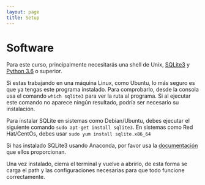 ```yaml
---
layout: page
title: Setup
---
```

# Software
Para este curso, principalmente necesitarás una shell de Unix, [SQLite3](http://www.sqlite.org/) y [Python 3.6](https://www.python.org/downloads/) o superior.

Si estas trabajando en una máquina Linux, como Ubuntu, lo más seguro es que ya tengas este programa instalado.
Para comprobarlo, desde la consola usa el comando `which sqlite3` para ver la ruta al programa. Si al ejecutar este comando no
aparece ningún resultado, podría ser necesario su instalación. 

Para instalar SQLite en sistemas como Debian/Ubuntu, debes ejecutar el siguiente comando `sudo apt-get install sqlite3`.
En sistemas como Red Hat/CentOs, debes usar `sudo yum install sqlite.x86_64`

Si has instalado SQLite3 usando Anaconda, por favor usa la [documentación](https://anaconda.org/anaconda/sqlite) que ellos proporcionan.

Una vez instalado, cierra el terminal y vuelve a abrirlo, de esta forma se carga el path y las configuraciones necesarias
para que todo funcione correctamente.
